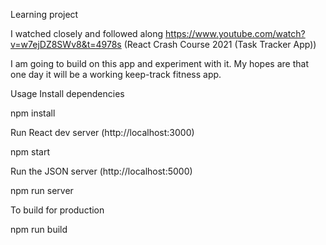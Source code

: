 Learning project

I watched closely and followed along https://www.youtube.com/watch?v=w7ejDZ8SWv8&t=4978s (React Crash Course 2021 (Task Tracker App))

I am going to build on this app and experiment with it. My hopes are that one day it will be a working keep-track fitness app.


Usage
Install dependencies

npm install

Run React dev server (http://localhost:3000)

npm start

Run the JSON server (http://localhost:5000)

npm run server

To build for production

npm run build
